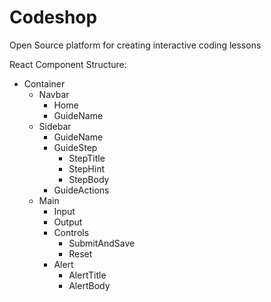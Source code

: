 Codeshop
========

Open Source platform for creating interactive coding lessons


React Component Structure:

- Container
	- Navbar
		- Home
		- GuideName
	- Sidebar
		- GuideName
		- GuideStep
			- StepTitle
			- StepHint
			- StepBody
		- GuideActions
	- Main
		- Input
		- Output
		- Controls
			- SubmitAndSave
			- Reset
		- Alert
			- AlertTitle
			- AlertBody